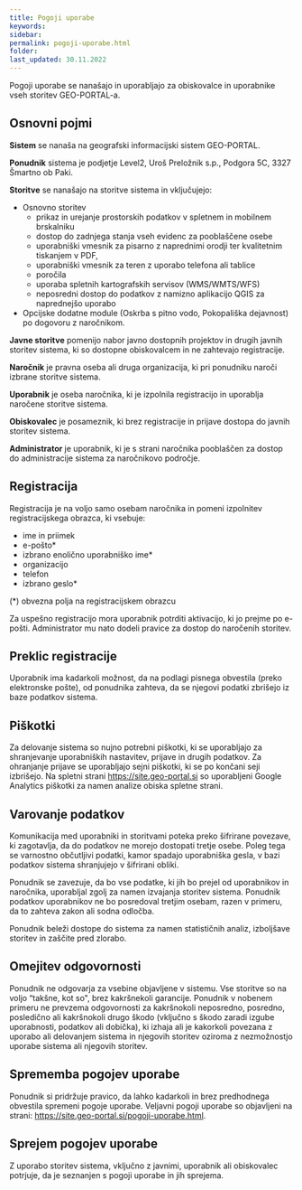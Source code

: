 ```yaml
---
title: Pogoji uporabe
keywords:
sidebar:
permalink: pogoji-uporabe.html
folder:
last_updated: 30.11.2022
---
```

Pogoji uporabe se nanašajo in uporabljajo za obiskovalce in uporabnike vseh storitev GEO-PORTAL-a.

## Osnovni pojmi

**Sistem** se nanaša na geografski informacijski sistem GEO-PORTAL.

**Ponudnik** sistema je podjetje Level2, Uroš Preložnik s.p., Podgora 5C, 3327 Šmartno ob Paki.

**Storitve** se nanašajo na storitve sistema in vključujejo:
- Osnovno storitev
  - prikaz in urejanje prostorskih podatkov v spletnem in mobilnem brskalniku
  - dostop do zadnjega stanja vseh evidenc za pooblaščene osebe
  - uporabniški vmesnik za pisarno z naprednimi orodji ter kvalitetnim tiskanjem v PDF,
  - uporabniški vmesnik za teren z uporabo telefona ali tablice
  - poročila
  - uporaba spletnih kartografskih servisov (WMS/WMTS/WFS)
  - neposredni dostop do podatkov z namizno aplikacijo QGIS za naprednejšo uporabo
- Opcijske dodatne module (Oskrba s pitno vodo, Pokopališka dejavnost) po dogovoru z naročnikom.

**Javne storitve** pomenijo nabor javno dostopnih projektov in drugih javnih storitev sistema, ki so dostopne obiskovalcem in ne zahtevajo registracije.

**Naročnik** je pravna oseba ali druga organizacija, ki pri ponudniku naroči izbrane storitve sistema.

**Uporabnik** je oseba naročnika, ki je izpolnila registracijo in uporablja naročene storitve sistema.

**Obiskovalec** je posameznik, ki brez registracije in prijave dostopa do javnih storitev sistema.

**Administrator** je uporabnik, ki je s strani naročnika pooblaščen za dostop do administracije sistema za naročnikovo področje.

## Registracija

Registracija je na voljo samo osebam naročnika in pomeni izpolnitev registracijskega obrazca, ki vsebuje:
- ime in priimek
- e-pošto*
- izbrano enolično uporabniško ime*
- organizacijo
- telefon
- izbrano geslo*

(*) obvezna polja na registracijskem obrazcu

Za uspešno registracijo mora uporabnik potrditi aktivacijo, ki jo prejme po e-pošti. Administrator mu nato dodeli pravice za dostop do naročenih storitev.

## Preklic registracije

Uporabnik ima kadarkoli možnost, da na podlagi pisnega obvestila (preko elektronske pošte), od ponudnika zahteva, 
da se njegovi podatki zbrišejo iz baze podatkov sistema.

## Piškotki

Za delovanje sistema so nujno potrebni piškotki, ki se uporabljajo za shranjevanje uporabniških nastavitev, prijave in drugih podatkov.
Za ohranjanje prijave se uporabljajo sejni piškotki, ki se po končani seji izbrišejo.
Na spletni strani https://site.geo-portal.si so uporabljeni Google Analytics piškotki za namen analize obiska spletne strani.

## Varovanje podatkov

Komunikacija med uporabniki in storitvami poteka preko šifrirane povezave, ki zagotavlja, da do podatkov ne morejo dostopati tretje osebe.
Poleg tega se varnostno občutljivi podatki, kamor spadajo uporabniška gesla, v bazi podatkov sistema shranjujejo v šifrirani obliki.

Ponudnik se zavezuje, da bo vse podatke, ki jih bo prejel od uporabnikov in naročnika, uporabljal zgolj za namen izvajanja storitev sistema.
Ponudnik podatkov uporabnikov ne bo posredoval tretjim osebam, razen v primeru, da to zahteva zakon ali sodna odločba.

Ponudnik beleži dostope do sistema za namen statističnih analiz, izboljšave storitev in zaščite pred zlorabo.

## Omejitev odgovornosti

Ponudnik ne odgovarja za vsebine objavljene v sistemu. Vse storitve so na voljo “takšne, kot so", brez kakršnekoli garancije. 
Ponudnik v nobenem primeru ne prevzema odgovornosti za kakršnokoli neposredno, posredno, posledično ali kakršnokoli drugo škodo 
(vključno s škodo zaradi izgube uporabnosti, podatkov ali dobička), ki izhaja ali je kakorkoli povezana z uporabo ali delovanjem 
sistema in njegovih storitev oziroma z nezmožnostjo uporabe sistema ali njegovih storitev.

## Sprememba pogojev uporabe

Ponudnik si pridržuje pravico, da lahko kadarkoli in brez predhodnega obvestila spremeni pogoje uporabe. Veljavni pogoji uporabe
so objavljeni na strani: https://site.geo-portal.si/pogoji-uporabe.html.

## Sprejem pogojev uporabe

Z uporabo storitev sistema, vključno z javnimi, uporabnik ali obiskovalec potrjuje, da je seznanjen s pogoji uporabe in jih sprejema.